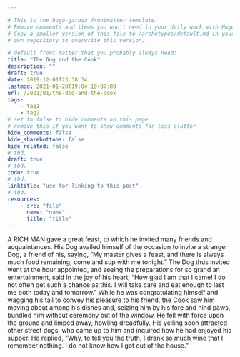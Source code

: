 ```yaml
---

# This is the hugo-garuda frontmatter template.
# Remove comments and items you won't need in your daily work with Hugo.
# Copy a smaller version of this file to /archetypes/default.md in your
# own repository to overwrite this version.

# default front matter that you probably always need:
title: "The Dog and the Cook"
description: ""
draft: true
date: 2019-12-01T23:38:34
lastmod: 2021-01-20T19:04:19+07:00
url: /2021/01/the-dog-and-the-cook
tags:
    - tag1
    - tag2
# set to false to hide comments on this page
# remove this if you want to show comments for less clutter
hide_comments: false
hide_sharebuttons: false
hide_related: false
# tbd.
draft: true
# tbd.
todo: true
# tbd.
linktitle: "use for linking to this post"
# tbd.
resources:
    - src: "file"
      name: "name"
      title: "title"
---
```

A RICH MAN gave a great feast, to which he invited many friends and acquaintances. His Dog availed himself of the occasion to invite a stranger Dog, a friend of his, saying, “My master gives a feast, and there is always much food remaining; come and sup with me tonight.” The Dog thus invited went at the hour appointed, and seeing the preparations for so grand an entertainment, said in the joy of his heart, “How glad I am that I came! I do not often get such a chance as this. I will take care and eat enough to last me both today and tomorrow.” While he was congratulating himself and wagging his tail to convey his pleasure to his friend, the Cook saw him moving about among his dishes and, seizing him by his fore and hind paws, bundled him without ceremony out of the window. He fell with force upon the ground and limped away, howling dreadfully. His yelling soon attracted other street dogs, who came up to him and inquired how he had enjoyed his supper. He replied, “Why, to tell you the truth, I drank so much wine that I remember nothing. I do not know how I got out of the house.”
